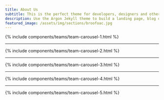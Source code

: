 ```yaml
---
title: About Us
subtitle: This is the perfect theme for developers, designers and other creatives.
description: Use the Argon Jekyll theme to build a landing page, blog or complete website.
featured_image: /assets/img/sections/broofoac.jpg
---
```


{% include components/teams/team-carousel-1.html %}

---

{% include components/teams/team-carousel-2.html %}

---

{% include components/teams/team-carousel-3.html %}

---

{% include components/teams/team-carousel-4.html %}

---

{% include components/teams/team-carousel-5.html %}
